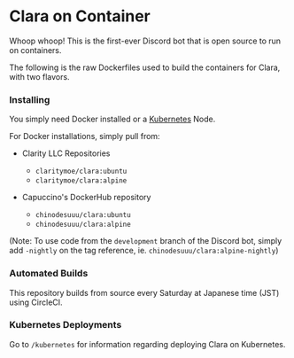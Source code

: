 # Clara on Container

Whoop whoop! This is the first-ever Discord bot that is open source to run on containers.

The following is the raw Dockerfiles used to build the containers for Clara, with two flavors.

### Installing

You simply need Docker installed or a [Kubernetes](https://kubernetes.io) Node.

For Docker installations, simply pull from:

- Clarity LLC Repositories
   -  ``claritymoe/clara:ubuntu``
   -  ``claritymoe/clara:alpine``

- Capuccino's DockerHub repository
   -  ``chinodesuuu/clara:ubuntu``
   -  ``chinodesuuu/clara:alpine``
 
(Note: To use code from the ``development`` branch of the Discord bot, simply add ``-nightly`` on the tag reference, ie. ``chinodesuuu/clara:alpine-nightly``)

### Automated Builds

This repository builds from source every Saturday at Japanese time (JST) using CircleCI.

### Kubernetes Deployments

Go to ``/kubernetes`` for information regarding deploying Clara on Kubernetes.